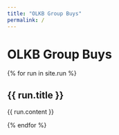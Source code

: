 ```yaml
---
title: "OLKB Group Buys"
permalink: /
---
```


# OLKB Group Buys

{% for run in site.run %}
## {{ run.title }}

{{ run.content }}

{% endfor %}
